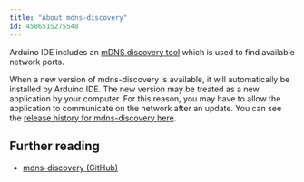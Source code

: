 ```yaml
---
title: "About mdns-discovery"
id: 4506515275548
---
```


Arduino IDE includes an [mDNS discovery tool](https://github.com/arduino/mdns-discovery) which is used to find available network ports.

When a new version of mdns-discovery is available, it will automatically be installed by Arduino IDE. The new version may be treated as a new application by your computer. For this reason, you may have to allow the application to communicate on the network after an update. You can see the [release history for mdns-discovery here](https://github.com/arduino/mdns-discovery/releases).

## Further reading

* [mdns-discovery (GitHub)](https://github.com/arduino/mdns-discovery)
